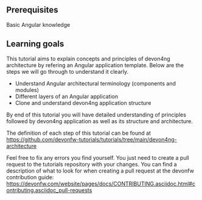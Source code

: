 ## Prerequisites

Basic Angular knowledge

## Learning goals

This tutorial aims to explain concepts and principles of devon4ng architecture by refering an Angular application template. Below are the steps we will go through to understand it clearly.

* Understand Angular architectural terminology (components and modules)
* Different layers of an Angular application
* Clone and understand devon4ng application structure 

By end of this tutorial you will have detailed understanding of principles followed by devon4ng application as well as its structure and architecture. 




The definition of each step of this tutorial can be found at https://github.com/devonfw-tutorials/tutorials/tree/main/devon4ng-architecture

Feel free to fix any errors you find yourself. You just need to create a pull request to the tutorials repository with your changes.
You can find a description of what to look for when creating a pull request at the devonfw contribution guide: https://devonfw.com/website/pages/docs/CONTRIBUTING.asciidoc.html#contributing.asciidoc_pull-requests

